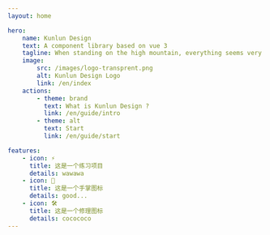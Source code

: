 ```yaml
---
layout: home

hero:
    name: Kunlun Design
    text: A component library based on vue 3
    tagline: When standing on the high mountain, everything seems very small
    image:
        src: /images/logo-transprent.png
        alt: Kunlun Design Logo
        link: /en/index
    actions:
        - theme: brand
          text: What is Kunlun Design ?
          link: /en/guide/intro
        - theme: alt
          text: Start
          link: /en/guide/start

features:
    - icon: ⚡️
      title: 这是一个练习项目
      details: wawawa
    - icon: 🖖
      title: 这是一个手掌图标
      details: good...
    - icon: 🛠️
      title: 这是一个修理图标
      details: cocococo
---
```

